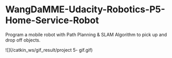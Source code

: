 # WangDaMME-Udacity-Robotics-P5-Home-Service-Robot
Program a mobile robot with Path Planning &amp; SLAM Algorithm to pick up and drop off objects.

![](/catkin_ws/gif_result/project 5- gif.gif)
